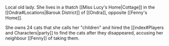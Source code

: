Local old lady. She lives in a thatch [[Miss Lucy's Home|Cottage]] in the [[Ondra#Locations|Barouk District]] of [[Ondra]], opposite [[Fenny's Home]]. 

She owns 24 cats that she calls her "children" and hired the [[index#Players and Characters|party]] to find the cats after they disappeared, accusing her neighbour [[Fenny]] of taking them.